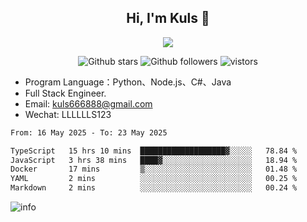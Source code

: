 <h2 align="center"> Hi, I'm Kuls 👋 </h2>
<p align="center">
    <p align="center">
        <img src=" https://avatars.githubusercontent.com/u/42165104?s=460&u=5c7fbf0bce7d4b38a15a44676e6f64b529e47598&v=4"/>
    </p>
    <p align="center">
      <img src="https://img.shields.io/github/stars/hellokuls?style=social" alt="Github stars" />
      <img src="https://img.shields.io/github/followers/hellokuls?style=social" alt="Github followers" />
      <img src="https://visitor-badge.glitch.me/badge?page_id=hellokuls.readme" alt="vistors" />
    </p>
</p>

- Program Language：Python、Node.js、C#、Java
- Full Stack Engineer.
- Email: kuls666888@gmail.com
- Wechat: LLLLLLS123

<!--START_SECTION:waka-->

```txt
From: 16 May 2025 - To: 23 May 2025

TypeScript   15 hrs 10 mins  ███████████████████▓░░░░░   78.84 %
JavaScript   3 hrs 38 mins   ████▓░░░░░░░░░░░░░░░░░░░░   18.94 %
Docker       17 mins         ▒░░░░░░░░░░░░░░░░░░░░░░░░   01.48 %
YAML         2 mins          ░░░░░░░░░░░░░░░░░░░░░░░░░   00.25 %
Markdown     2 mins          ░░░░░░░░░░░░░░░░░░░░░░░░░   00.24 %
```

<!--END_SECTION:waka-->

![info](https://github-readme-stats.vercel.app/api?username=hellokuls&show_icons=true&count_private=true&hide=prs&theme=default_repocard)


